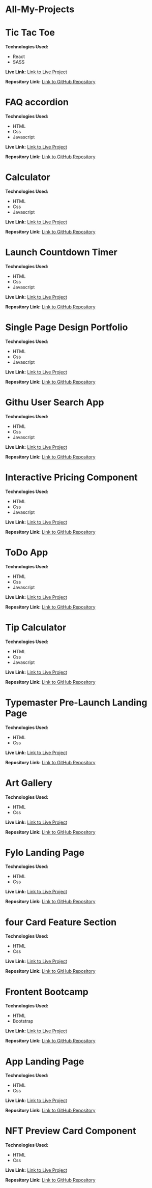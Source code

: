 # All-My-Projects
# Tic Tac Toe
**Technologies Used:**
- React
- SASS
  
**Live Link:** [Link to Live Project](https://anamaisuradze.github.io/my-react-app/)

**Repository Link:** [Link to GitHub Repository](https://github.com/AnaMaisuradze/my-react-app)


# FAQ accordion
**Technologies Used:**
- HTML
- Css
- Javascript

**Live Link:** [Link to Live Project](https://anamaisuradze.github.io/FAQ-accordion/)

**Repository Link:** [Link to GitHub Repository](https://github.com/AnaMaisuradze/FAQ-accordion)


# Calculator
**Technologies Used:**
- HTML
- Css
- Javascript

**Live Link:** [Link to Live Project](https://anamaisuradze.github.io/calculator/)

**Repository Link:** [Link to GitHub Repository](https://github.com/AnaMaisuradze/calculator)


# Launch Countdown Timer
**Technologies Used:**
- HTML
- Css
- Javascript

**Live Link:** [Link to Live Project](https://anamaisuradze.github.io/Launch-countdown-timer/)

**Repository Link:** [Link to GitHub Repository](https://github.com/AnaMaisuradze/Launch-countdown-timer)


# Single Page Design Portfolio
**Technologies Used:**
- HTML
- Css
- Javascript

**Live Link:** [Link to Live Project]( https://anamaisuradze.github.io/Single-page-design-portfolio/)

**Repository Link:** [Link to GitHub Repository](https://github.com/AnaMaisuradze/Single-page-design-portfolio)


# Githu User Search App
**Technologies Used:**
- HTML
- Css
- Javascript

**Live Link:** [Link to Live Project]( https://anamaisuradze.github.io/github-user-shearch-app/)

**Repository Link:** [Link to GitHub Repository](https://github.com/AnaMaisuradze/github-user-shearch-app)


# Interactive Pricing Component
**Technologies Used:**
- HTML
- Css
- Javascript

**Live Link:** [Link to Live Project]( https://anamaisuradze.github.io/Interactive-Pricing-Component/)

**Repository Link:** [Link to GitHub Repository](https://github.com/AnaMaisuradze/Interactive-Pricing-Component)


# ToDo App
**Technologies Used:**
- HTML
- Css
- Javascript

**Live Link:** [Link to Live Project]( https://anamaisuradze.github.io/To-Do-app/)

**Repository Link:** [Link to GitHub Repository](https://github.com/AnaMaisuradze/To-Do-app)


# Tip Calculator
**Technologies Used:**
- HTML
- Css
- Javascript

**Live Link:** [Link to Live Project]( https://anamaisuradze.github.io/Tip-calculator/)

**Repository Link:** [Link to GitHub Repository](https://github.com/AnaMaisuradze/Tip-calculator)


# Typemaster Pre-Launch Landing Page
**Technologies Used:**
- HTML
- Css

**Live Link:** [Link to Live Project]( https://anamaisuradze.github.io/Typemaster-pre-launch-landing-page/)

**Repository Link:** [Link to GitHub Repository](https://github.com/AnaMaisuradze/Typemaster-pre-launch-landing-page)


# Art Gallery
**Technologies Used:**
- HTML
- Css

**Live Link:** [Link to Live Project]( https://anamaisuradze.github.io/Art-Gallery/)

**Repository Link:** [Link to GitHub Repository](https://github.com/AnaMaisuradze/Art-Gallery)


# Fylo Landing Page
**Technologies Used:**
- HTML
- Css

**Live Link:** [Link to Live Project]( https://anamaisuradze.github.io/Fylo-landing-page/)

**Repository Link:** [Link to GitHub Repository](https://github.com/AnaMaisuradze/Fylo-landing-page)


# four Card Feature Section
**Technologies Used:**
- HTML
- Css

**Live Link:** [Link to Live Project]( https://anamaisuradze.github.io/four-card-feature-section/)

**Repository Link:** [Link to GitHub Repository](https://github.com/AnaMaisuradze/four-card-feature-section)



# Frontent Bootcamp
**Technologies Used:**
- HTML
- Bootstrap

**Live Link:** [Link to Live Project]( https://anamaisuradze.github.io/Frontent-bootcamp-bootstrap-5/)

**Repository Link:** [Link to GitHub Repository](https://github.com/AnaMaisuradze/Frontent-bootcamp-bootstrap-5)


# App Landing Page
**Technologies Used:**
- HTML
- Css

**Live Link:** [Link to Live Project]( https://anamaisuradze.github.io/App-landing-page/)

**Repository Link:** [Link to GitHub Repository](https://github.com/AnaMaisuradze/App-landing-page)


# NFT Preview Card Component
**Technologies Used:**
- HTML
- Css

**Live Link:** [Link to Live Project]( https://anamaisuradze.github.io/NFT-preview-card-component/)

**Repository Link:** [Link to GitHub Repository](https://github.com/AnaMaisuradze/NFT-preview-card-component)


